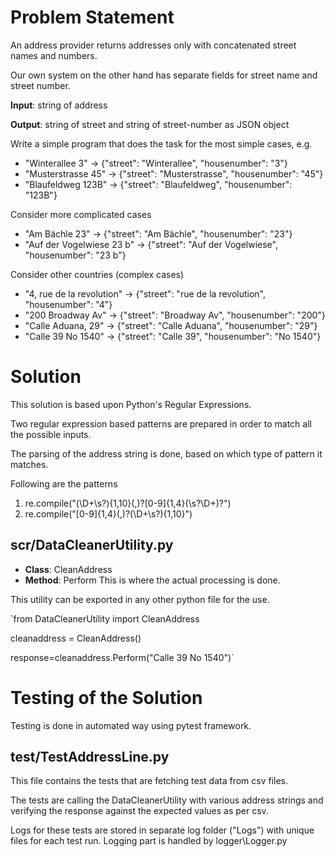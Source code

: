 # Problem Statement
An address provider returns addresses only with concatenated street names and numbers. 

Our own system on the other hand has separate fields for street name and street number.

**Input**: string of address

**Output**: string of street and string of street-number as JSON object

Write a simple program that does the task for the most simple cases, e.g.
- "Winterallee 3" -> {"street": "Winterallee", "housenumber": "3"}
- "Musterstrasse 45" -> {"street": "Musterstrasse", "housenumber": "45"}
- "Blaufeldweg 123B" -> {"street": "Blaufeldweg", "housenumber": "123B"}

Consider more complicated cases
- "Am Bächle 23" -> {"street": "Am Bächle", "housenumber": "23"}
- "Auf der Vogelwiese 23 b" -> {"street": "Auf der Vogelwiese", "housenumber": "23 b"}

Consider other countries (complex cases)
- "4, rue de la revolution" -> {"street": "rue de la revolution", "housenumber": "4"}
- "200 Broadway Av" -> {"street": "Broadway Av", "housenumber": "200"}
- "Calle Aduana, 29" -> {"street": "Calle Aduana", "housenumber": "29"}
- "Calle 39 No 1540" -> {"street": "Calle 39", "housenumber": "No 1540"}

# Solution
This solution is based upon Python's Regular Expressions.

Two regular expression based patterns are prepared in order to match all the possible inputs.

The parsing of the address string is done, based on which type of pattern it matches.

Following are the patterns
1. re.compile("(\D+\s?){1,10}(,)?[0-9]{1,4}(\s?\D+)?")
2. re.compile("[0-9]{1,4}(,)?(\D+\s?){1,10}")

## scr/DataCleanerUtility.py

- **Class**: CleanAddress
- **Method**: Perform
This is where the actual processing is done.

This utility can be exported in any other python file for the use.

`from DataCleanerUtility import CleanAddress 

cleanaddress = CleanAddress() 

response=cleanaddress.Perform("Calle 39 No 1540")`

# Testing of the Solution
Testing is done in automated way using pytest framework.

## test/TestAddressLine.py
This file contains the tests that are fetching test data from csv files.

The tests are calling the DataCleanerUtility with various address strings and verifying the response against the expected values as per csv. 

Logs for these tests are stored in separate log folder ("Logs") with unique files for each test run. Logging part is handled by logger\Logger.py
